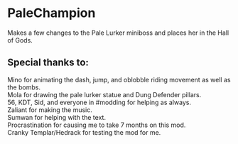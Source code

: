 # PaleChampion
Makes a few changes to the Pale Lurker miniboss and places her in the Hall of Gods.
    
## Special thanks to:  
Mino for animating the dash, jump, and oblobble riding movement as well as the bombs.  
Mola for drawing the pale lurker statue and Dung Defender pillars.  
56, KDT, Sid, and everyone in #modding for helping as always.  
Zaliant for making the music.  
Sumwan for helping with the text.  
Procrastination for causing me to take 7 months on this mod.  
Cranky Templar/Hedrack for testing the mod for me.  
